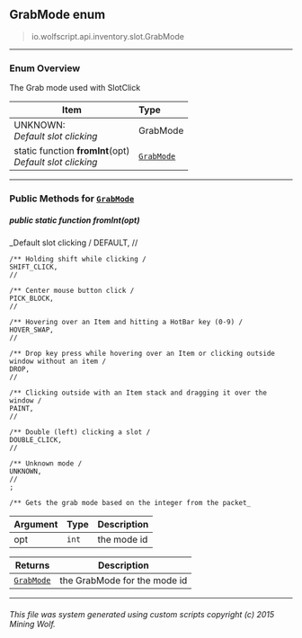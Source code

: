 ## GrabMode __enum__

>io.wolfscript.api.inventory.slot.GrabMode

---

### Enum Overview

The Grab mode used with SlotClick

Item | Type   
--- | :--- 
UNKNOWN: <br> _Default slot clicking_ | GrabMode
static function __fromInt__(opt) <br> _Default slot clicking_ | [`GrabMode`](GrabMode.md)



---


### Public Methods for [`GrabMode`](GrabMode.md)

##### <a id='fromint'></a>public static function __fromInt__(opt)

_Default slot clicking /
    DEFAULT,
    //

    /** Holding shift while clicking /
    SHIFT_CLICK,
    //

    /** Center mouse button click /
    PICK_BLOCK,
    //

    /** Hovering over an Item and hitting a HotBar key (0-9) /
    HOVER_SWAP,
    //

    /** Drop key press while hovering over an Item or clicking outside window without an item /
    DROP,
    //

    /** Clicking outside with an Item stack and dragging it over the window /
    PAINT,
    //

    /** Double (left) clicking a slot /
    DOUBLE_CLICK,
    //

    /** Unknown mode /
    UNKNOWN,
    //
    ;

    /** Gets the grab mode based on the integer from the packet_

Argument | Type | Description  
--- | --- | --- 
opt | `int` | the mode id

Returns | Description
--- | --- 
[`GrabMode`](GrabMode.md) | the GrabMode for the mode id


---


###### This file was system generated using custom scripts copyright (c) 2015 Mining Wolf.
	

